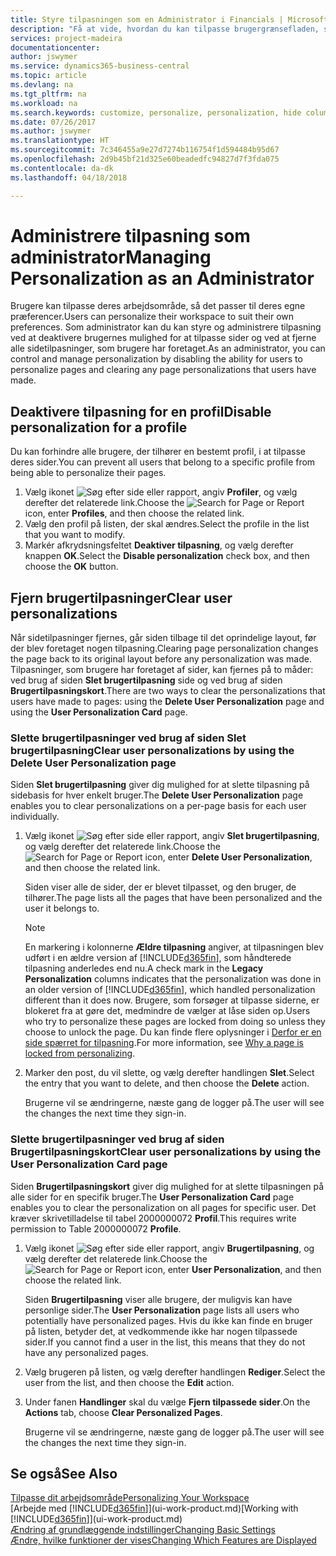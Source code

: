 ```yaml
---
title: Styre tilpasningen som en Administrator i Financials | Microsoft Docs
description: "Få at vide, hvordan du kan tilpasse brugergrænsefladen, så den passer til din måde at arbejde på."
services: project-madeira
documentationcenter: 
author: jswymer
ms.service: dynamics365-business-central
ms.topic: article
ms.devlang: na
ms.tgt_pltfrm: na
ms.workload: na
ms.search.keywords: customize, personalize, personalization, hide columns, remove fields, move fields
ms.date: 07/26/2017
ms.author: jswymer
ms.translationtype: HT
ms.sourcegitcommit: 7c346455a9e27d7274b116754f1d594484b95d67
ms.openlocfilehash: 2d9b45bf21d325e60beadedfc94827d7f3fda075
ms.contentlocale: da-dk
ms.lasthandoff: 04/18/2018

---
```

# <a name="managing-personalization-as-an-administrator"></a><span data-ttu-id="9de4e-103">Administrere tilpasning som administrator</span><span class="sxs-lookup"><span data-stu-id="9de4e-103">Managing Personalization as an Administrator</span></span>
<!--NAV in the Web client-->
<span data-ttu-id="9de4e-104">Brugere kan tilpasse deres arbejdsområde, så det passer til deres egne præferencer.</span><span class="sxs-lookup"><span data-stu-id="9de4e-104">Users can personalize their workspace to suit their own preferences.</span></span> <span data-ttu-id="9de4e-105">Som administrator kan du kan styre og administrere tilpasning ved at deaktivere brugernes mulighed for at tilpasse sider og ved at fjerne alle sidetilpasninger, som brugere har foretaget.</span><span class="sxs-lookup"><span data-stu-id="9de4e-105">As an administrator, you can control and manage personalization by disabling the ability for users to personalize pages and clearing any page personalizations that users have made.</span></span>

## <a name="disable-personalization-for-a-profile"></a><span data-ttu-id="9de4e-106">Deaktivere tilpasning for en profil</span><span class="sxs-lookup"><span data-stu-id="9de4e-106">Disable personalization for a profile</span></span>
<span data-ttu-id="9de4e-107">Du kan forhindre alle brugere, der tilhører en bestemt profil, i at tilpasse deres sider.</span><span class="sxs-lookup"><span data-stu-id="9de4e-107">You can prevent all users that belong to a specific profile from being able to personalize their pages.</span></span>
1.  <span data-ttu-id="9de4e-108">Vælg ikonet ![Søg efter side eller rapport](media/ui-search/search_small.png "Ikonet Søg efter side eller rapport"), angiv **Profiler**, og vælg derefter det relaterede link.</span><span class="sxs-lookup"><span data-stu-id="9de4e-108">Choose the ![Search for Page or Report](media/ui-search/search_small.png "Search for Page or Report icon") icon, enter **Profiles**, and then choose the related link.</span></span>
2.  <span data-ttu-id="9de4e-109">Vælg den profil på listen, der skal ændres.</span><span class="sxs-lookup"><span data-stu-id="9de4e-109">Select the profile in the list that you want to modify.</span></span>
3. <span data-ttu-id="9de4e-110">Markér afkrydsningsfeltet **Deaktiver tilpasning**, og vælg derefter knappen **OK**.</span><span class="sxs-lookup"><span data-stu-id="9de4e-110">Select the **Disable personalization** check box, and then choose the **OK** button.</span></span>

## <a name="clear-user-personalizations"></a><span data-ttu-id="9de4e-111">Fjern brugertilpasninger</span><span class="sxs-lookup"><span data-stu-id="9de4e-111">Clear user personalizations</span></span>

<span data-ttu-id="9de4e-112">Når sidetilpasninger fjernes, går siden tilbage til det oprindelige layout, før der blev foretaget nogen tilpasning.</span><span class="sxs-lookup"><span data-stu-id="9de4e-112">Clearing page personalization changes the page back to its original layout before any personalization was made.</span></span> <span data-ttu-id="9de4e-113">Tilpasninger, som brugere har foretaget af sider, kan fjernes på to måder: ved brug af siden **Slet brugertilpasning** side og ved brug af siden **Brugertilpasningskort**.</span><span class="sxs-lookup"><span data-stu-id="9de4e-113">There are two ways to clear the personalizations that users have made to pages: using the **Delete User Personalization** page and using the **User Personalization Card** page.</span></span>

### <a name="clear-user-personalizations-by-using-the-delete-user-personalization-page"></a><span data-ttu-id="9de4e-114">Slette brugertilpasninger ved brug af siden Slet brugertilpasning</span><span class="sxs-lookup"><span data-stu-id="9de4e-114">Clear user personalizations by using the Delete User Personalization page</span></span>

<span data-ttu-id="9de4e-115">Siden **Slet brugertilpasning** giver dig mulighed for at slette tilpasning på sidebasis for hver enkelt bruger.</span><span class="sxs-lookup"><span data-stu-id="9de4e-115">The **Delete User Personalization** page enables you to clear personalizations on a per-page basis for each user individually.</span></span>

1.  <span data-ttu-id="9de4e-116">Vælg ikonet ![Søg efter side eller rapport](media/ui-search/search_small.png "Ikonet Søg efter side eller rapport"), angiv **Slet brugertilpasning**, og vælg derefter det relaterede link.</span><span class="sxs-lookup"><span data-stu-id="9de4e-116">Choose the ![Search for Page or Report](media/ui-search/search_small.png "Search for Page or Report icon") icon, enter **Delete User Personalization**, and then choose the related link.</span></span>

    <span data-ttu-id="9de4e-117">Siden viser alle de sider, der er blevet tilpasset, og den bruger, de tilhører.</span><span class="sxs-lookup"><span data-stu-id="9de4e-117">The page lists all the pages that have been personalized and the user it belongs to.</span></span>

    >[!NOTE]
    > <span data-ttu-id="9de4e-118">En markering i kolonnerne **Ældre tilpasning** angiver, at tilpasningen blev udført i en ældre version af [!INCLUDE[d365fin](includes/d365fin_md.md)], som håndterede tilpasning anderledes end nu.</span><span class="sxs-lookup"><span data-stu-id="9de4e-118">A check mark in the **Legacy Personalization** columns indicates that the personalization was done in an older version of [!INCLUDE[d365fin](includes/d365fin_md.md)], which handled personalization different than it does now.</span></span> <span data-ttu-id="9de4e-119">Brugere, som forsøger at tilpasse siderne, er blokeret fra at gøre det, medmindre de vælger at låse siden op.</span><span class="sxs-lookup"><span data-stu-id="9de4e-119">Users who try to personalize these pages are locked from doing so unless they choose to unlock the page.</span></span> <span data-ttu-id="9de4e-120">Du kan finde flere oplysninger i [Derfor er en side spærret for tilpasning](ui-personalization-locked.md).</span><span class="sxs-lookup"><span data-stu-id="9de4e-120">For more information, see [Why a page is locked from personalizing](ui-personalization-locked.md).</span></span>

2. <span data-ttu-id="9de4e-121">Marker den post, du vil slette, og vælg derefter handlingen **Slet**.</span><span class="sxs-lookup"><span data-stu-id="9de4e-121">Select the entry that you want to delete, and then choose the **Delete** action.</span></span>

    <span data-ttu-id="9de4e-122">Brugerne vil se ændringerne, næste gang de logger på.</span><span class="sxs-lookup"><span data-stu-id="9de4e-122">The user will see the changes the next time they sign-in.</span></span>

### <a name="clear-user-personalizations-by-using-the-user-personalization-card-page"></a><span data-ttu-id="9de4e-123">Slette brugertilpasninger ved brug af siden Brugertilpasningskort</span><span class="sxs-lookup"><span data-stu-id="9de4e-123">Clear user personalizations by using the User Personalization Card page</span></span>

<span data-ttu-id="9de4e-124">Siden **Brugertilpasningskort** giver dig mulighed for at slette tilpasningen på alle sider for en specifik bruger.</span><span class="sxs-lookup"><span data-stu-id="9de4e-124">The **User Personalization Card** page enables you to clear the personalization on all pages for specific user.</span></span> <span data-ttu-id="9de4e-125">Det kræver skrivetilladelse til tabel 2000000072 **Profil**.</span><span class="sxs-lookup"><span data-stu-id="9de4e-125">This requires write permission to Table 2000000072 **Profile**.</span></span>

1.  <span data-ttu-id="9de4e-126">Vælg ikonet ![Søg efter side eller rapport](media/ui-search/search_small.png "Ikonet Søg efter side eller rapport"), angiv **Brugertilpasning**, og vælg derefter det relaterede link.</span><span class="sxs-lookup"><span data-stu-id="9de4e-126">Choose the ![Search for Page or Report](media/ui-search/search_small.png "Search for Page or Report icon") icon, enter **User Personalization**, and then choose the related link.</span></span>

    <span data-ttu-id="9de4e-127">Siden **Brugertilpasning** viser alle brugere, der muligvis kan have personlige sider.</span><span class="sxs-lookup"><span data-stu-id="9de4e-127">The **User Personalization** page lists all users who potentially have personalized pages.</span></span> <span data-ttu-id="9de4e-128">Hvis du ikke kan finde en bruger på listen, betyder det, at vedkommende ikke har nogen tilpassede sider.</span><span class="sxs-lookup"><span data-stu-id="9de4e-128">If you cannot find a user in the list, this means that they do not have any personalized pages.</span></span>

2. <span data-ttu-id="9de4e-129">Vælg brugeren på listen, og vælg derefter handlingen **Rediger**.</span><span class="sxs-lookup"><span data-stu-id="9de4e-129">Select the user from the list, and then choose the **Edit** action.</span></span>

3.  <span data-ttu-id="9de4e-130">Under fanen **Handlinger** skal du vælge **Fjern tilpassede sider**.</span><span class="sxs-lookup"><span data-stu-id="9de4e-130">On the **Actions** tab, choose **Clear Personalized Pages**.</span></span>

    <span data-ttu-id="9de4e-131">Brugerne vil se ændringerne, næste gang de logger på.</span><span class="sxs-lookup"><span data-stu-id="9de4e-131">The user will see the changes the next time they sign-in.</span></span>

## <a name="see-also"></a><span data-ttu-id="9de4e-132">Se også</span><span class="sxs-lookup"><span data-stu-id="9de4e-132">See Also</span></span>
[<span data-ttu-id="9de4e-133">Tilpasse dit arbejdsområde</span><span class="sxs-lookup"><span data-stu-id="9de4e-133">Personalizing Your Workspace</span></span>](ui-personalization-user.md)  
<span data-ttu-id="9de4e-134">[Arbejde med [!INCLUDE[d365fin](includes/d365fin_md.md)]](ui-work-product.md)</span><span class="sxs-lookup"><span data-stu-id="9de4e-134">[Working with [!INCLUDE[d365fin](includes/d365fin_md.md)]](ui-work-product.md)</span></span>  
[<span data-ttu-id="9de4e-135">Ændring af grundlæggende indstillinger</span><span class="sxs-lookup"><span data-stu-id="9de4e-135">Changing Basic Settings</span></span>](ui-change-basic-settings.md)  
[<span data-ttu-id="9de4e-136">Ændre, hvilke funktioner der vises</span><span class="sxs-lookup"><span data-stu-id="9de4e-136">Changing Which Features are Displayed</span></span>](ui-experiences.md)  

